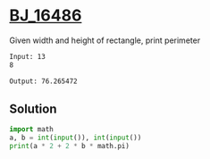 # [BJ_16486](https://acmicpc.net/problem/16486)

Given width and height of rectangle, print perimeter

```txt
Input: 13
8

Output: 76.265472
```

## Solution

```py
import math
a, b = int(input()), int(input())
print(a * 2 + 2 * b * math.pi)
```
